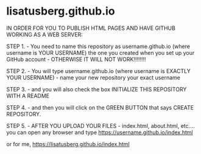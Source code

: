 # lisatusberg.github.io

IN ORDER FOR YOU TO PUBLISH HTML PAGES AND HAVE GITHUB WORKING AS A WEB SERVER:

STEP 1. - You need to name this repository as username.github.io (where username is YOUR USERNAME)
the one you created when you set up your GitHub account - OTHERWISE IT WILL NOT WORK!!!!!!!!

STEP 2. - You will type username.github.io (where username is EXACTLY YOUR USERNAME) - name your new repository your exact username

STEP 3. - and you will also check the box INITIALIZE THIS REPOSITORY WITH A README

STEP 4. - and then you will click on the GREEN BUTTON that says CREATE REPOSITORY.

STEP 5. - AFTER YOU UPLOAD YOUR FILES - index.html, about.html, etc....
you can open any browser and type https://username.github.io/index.html

or for me, https://lisatusberg.github.io/index.html

